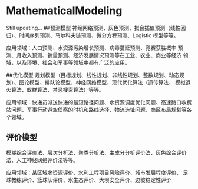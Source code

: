 # MathematicalModeling
Still updating...
##预测模型
神经网络预测、灰色预测、拟合插值预测（线性回归）、时间序列预测、马尔科夫链预测、微分方程预测、Logistic 模型等等。

应用领域：人口预测、水资源污染增长预测、病毒蔓延预测、竞赛获胜概率
预测、月收入预测、销量预测、经济发展情况预测等在工业、农业、商业等经济
领域，以及环境、社会和军事等领域中都有广泛的应用。

##优化模型
规划模型（目标规划、线性规划、非线性规划、整数规划、动态规划）、图论模型、排队论模型、神经网络模型、现代优化算法（遗传算法、
模拟退火算法、蚁群算法、禁忌搜索算法）等等。

应用领域：快递员派送快递的最短路径问题、水资源调度优化问题、高速路口收费站问题、军事行动避空侦察的时机和路线选择、物流选址问题、商区布局规划等各个领域。

## 评价模型
模糊综合评价法、层次分析法、聚类分析法、主成分分析评价法、灰色综合评价法、人工神经网络评价法等等。

应用领域：某区域水资源评价、水利工程项目风险评价、城市发展程度评价、
足球教练评价、篮球队评价、水生态评价、大坝安全评价、边坡稳定性评价
